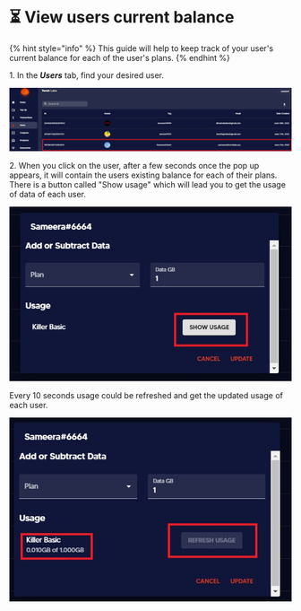 # ⏳ View users current balance

{% hint style="info" %}
This guide will help to keep track of your user's current balance for each of the user's plans.
{% endhint %}

​1. In the _**Users**_ tab, find your desired user.

![](<../.gitbook/assets/3 (1).jpg>)

2\. When you click on the user, after a few seconds once the pop up appears, it will contain the users existing balance for each of their plans. There is a button called "Show usage" which will lead you to get the usage of data of each user.

![](<../.gitbook/assets/1 (2).jpg>)

Every 10 seconds usage could be refreshed and get the updated usage of each user.

![](../.gitbook/assets/2.jpg)
